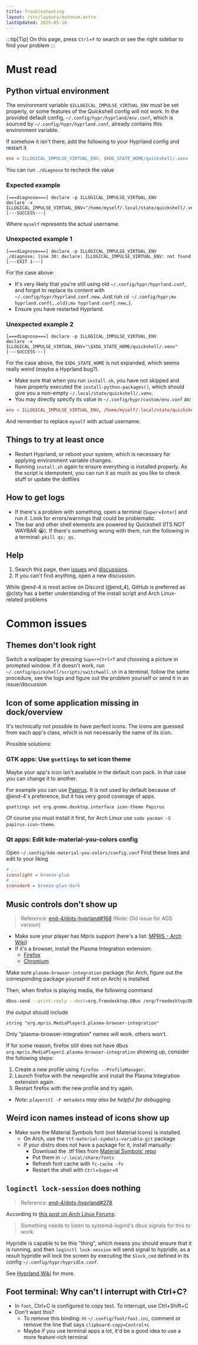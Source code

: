 ```yaml
---
title: Troubleshooting
layout: /src/layouts/autonum.astro
lastUpdated: 2025-05-18
---
```


:::tip[Tip]
On this page, press `Ctrl`+`F` to search or see the right sidebar to find your problem
:::

# Must read
## Python virtual environment

The environment variable `$ILLOGICAL_IMPULSE_VIRTUAL_ENV` must be set properly, or some features of the Quickshell config will not work. In the provided default config, `~/.config/hypr/hyprland/env.conf`, which is sourced by `~/.config/hypr/hyprland.conf`, already contains this environment variable. 

If somehow it isn't there, add the following to your Hyprland config and restart it
```ini
env = ILLOGICAL_IMPULSE_VIRTUAL_ENV, $XDG_STATE_HOME/quickshell/.venv
```

You can run `./diagnose` to recheck the value

### Expected example
```
[===diagnose===] declare -p ILLOGICAL_IMPULSE_VIRTUAL_ENV
declare -x ILLOGICAL_IMPULSE_VIRTUAL_ENV="/home/myself/.local/state/quickshell/.venv"
[---SUCCESS---]
```
Where `myself` represents the actual username.

### Unexpected example 1
```
[===diagnose===] declare -p ILLOGICAL_IMPULSE_VIRTUAL_ENV
./diagnose: line 30: declare: ILLOGICAL_IMPULSE_VIRTUAL_ENV: not found
[---EXIT 1---]
```
For the case above:
- It's very likely that you're still using old `~/.config/hypr/hyprland.conf`, and forgot to replace its content with `~/.config/hypr/hyprland.conf.new`. Just run `cd ~/.config/hypr;mv hyprland.conf{,.old};mv hyprland.conf{.new,}`.
- Ensure you have restarted Hyprland.

### Unexpected example 2
```
[===diagnose===] declare -p ILLOGICAL_IMPULSE_VIRTUAL_ENV
declare -x ILLOGICAL_IMPULSE_VIRTUAL_ENV="\$XDG_STATE_HOME/quickshell/.venv"
[---SUCCESS---]
```
For the case above, the `$XDG_STATE_HOME` is not expanded, which seems really weird (maybe a Hyprland bug?).
- Make sure that when you run `install.sh`, you have not skipped and have properly executed the `install-python-packages()`, which should give you a non-empty `~/.local/state/quickshell/.venv`.
- You may directly specify its value in `~/.config/hypr/custom/env.conf` as:
```conf
env = ILLOGICAL_IMPULSE_VIRTUAL_ENV, /home/myself/.local/state/quickshell/.venv
```
And remember to replace `myself` with actual username.

## Things to try at least once
- Restart Hyprland, or reboot your system, which is necessary for applying environment variable changes.
- Running `install.sh` again to ensure everything is installed properly. As the script is idempotent, you can run it as much as you like to check stuff or update the dotfiles

## How to get logs
- If there's a problem with something, open a terminal (`Super`+`Enter`) and run it. Look for errors/warnings that could be problematic.
- The bar and other shell elements are powered by Quickshell (ITS NOT WAYBAR 😭). If there's something wrong with them, run the following in a terminal: `pkill qs; qs`.

## Help

1. Search this page, then [issues](https://github.com/end-4/dots-hyprland/issues) and [discussions](https://github.com/end-4/dots-hyprland/discussions).
2. If you can't find anything, open a new discussion. 

While @end-4 is most active on Discord (@end_4), GitHub is preferred as @clsty has a better understanding of the install script and Arch Linux-related problems

# Common issues
## Themes don't look right

Switch a wallpaper by pressing `Super+Ctrl+T` and choosing a picture in prompted window. If it doesn't work, run `~/.config/quickshell/scripts/switchwall.sh` in a terminal, follow the same procedure, see the logs and figure out the problem yourself or send it in an issue/discussion 

## Icon of some application missing in dock/overview

It's technically not possible to have perfect icons. The icons are guessed from each app's class, which is not necessarily the name of its icon.

Possible solutions:
### GTK apps: Use `gsettings` to set icon theme

Maybe your app's icon isn't available in the default icon pack. In that case you can change it to another.

For example you can use [Papirus](https://github.com/PapirusDevelopmentTeam/papirus-icon-theme). 
It is not used by default because of @end-4's preference, but it has very good coverage of apps.

```sh
gsettings set org.gnome.desktop.interface icon-theme Papirus
```

Of course you must install it first, for Arch Linux use `sudo pacman -S papirus-icon-theme`.

### Qt apps: Edit kde-material-you-colors config

Open `~/.config/kde-material-you-colors/config.conf`
Find these lines and edit to your liking
```ini
# ...
iconslight = breeze-plus
# ...
iconsdark = breeze-plus-dark
```

## Music controls don't show up

> Reference: [end-4/dots-hyprland#168](https://github.com/end-4/dots-hyprland/issues/168) (Note: Old issue for AGS version)

- Make sure your player has Mpris support (here's a list: [MPRIS - Arch Wiki](https://wiki.archlinux.org/title/MPRIS))
- If it's a browser, install the Plasma Integration extension: 
  - [Firefox](https://addons.mozilla.org/en-US/firefox/addon/plasma-integration/)
  - [Chromium](https://chrome.google.com/webstore/detail/plasma-integration/cimiefiiaegbelhefglklhhakcgmhkai)

Make sure `plasma-browser-integration` package (for Arch, figure out the corresponding package yourself if not on Arch) is installed

Then, when firefox is playing media, the following command
```bash
dbus-send --print-reply --dest=org.freedesktop.DBus /org/freedesktop/DBus org.freedesktop.DBus.ListNames|grep mpris
```
the output should include
```plain
string "org.mpris.MediaPlayer2.plasma-browser-integration"
```
Only "plasma-browser-integration" names will work. others won't.

If for some reason, firefox still does not have dbus `org.mpris.MediaPlayer2.plasma-browser-integration` showing up,
consider the following steps:
1. Create a new profile using `firefox --ProfileManager`.
2. Launch firefox with the newprofile and install the Plasma Integration extension again.
3. Restart firefox with the new profile and try again.
- _Note: `playerctl -F metadata` may also be helpful for debugging._

## Weird icon names instead of icons show up
- Make sure the Material Symbols font (not Material Icons) is installed. 
  - On Arch, use the `ttf-material-symbols-variable-git` package
  - If your distro does not have a package for it, install manually:
    - Download the .ttf files from [Material Symbols' repo](https://github.com/google/material-design-icons/tree/master/variablefont)
    - Put them in `~/.local/share/fonts`
    - Refresh font cache with `fc-cache -fv`
    - Restart the shell with `Ctrl`+`Super`+`R`

## `loginctl lock-session` does nothing
> Reference: [end-4/dots-hyprland#278](https://github.com/end-4/dots-hyprland/issues/278)

According to [this post on Arch Linux Forums](https://bbs.archlinux.org/viewtopic.php?pid=1311990#p1311990):
> Something needs to listen to systemd-logind's dbus signals for this to work.

Hypridle is capable to be this "thing", which means you should ensure that it is running,
and then `loginctl lock-session` will send signal to hypridle,
as a result hypridle will lock the screen by executing the `$lock_cmd` defined in its config `~/.config/hypr/hypridle.conf`.

See [Hyprland Wiki](https://wiki.hyprland.org/Hypr-Ecosystem/hypridle/#configuration) for more.

## Foot terminal: Why can't I interrupt with Ctrl+C?
- In `foot`, Ctrl+C is configured to copy text. To interrupt, use Ctrl+Shift+C
- Don't want this?
  - To remove this binding: in `~/.config/foot/foot.ini`, comment or remove the line that says `clipboard-copy=Control+c`
  - Maybe if you use terminal apps a lot, it'd be a good idea to use a more feature-rich terminal

